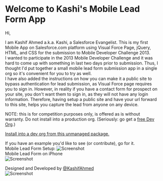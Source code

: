 Welcome to Kashi's Mobile Lead Form App
=======================================

Hi, 

I am Kashif Ahmed a.k.a. Kashi, a Salesforce Evangelist. This is my first Mobile App on Salesforce.com platform using Visual Force Page, jQuery, HTML, and CSS for the submission to Mobile Developer Challenge 2013. 
<br>
I wanted to participate in the 2013 Mobile Developer Challenge and it was hard to come up with something in last two days prior to submission. Thus, I thought I'd put together a small mobile lead form submission app in a single org so it's convenient for you to try as well.
<br>
I have also added the instructions on how you can make it a public site to bypass authentication for lead submission, as Visual Force page requires you to sign in. However, in reality if you have a contact form for prospect on your site, you don't want them to sign in, as they will not have any login information. Therefore, having setup a public site and have your url forward to this site, helps you capture the lead from anyone on any device. 

NOTE: this is for competition purposes only, is offered as is without warranty.  Do not install into a production org.  (Seriously: go get a [free Dev Org](http://developer.force.com/join).)

[Install into a dev org from this unmanaged package.](https://login.salesforce.com/packaging/installPackage.apexp?p0=04tU0000000Ua1s)

If you have an example you'd like to see (or contribute), go for it.
<br>
Mobile Lead Form Setup:
![Screenshot](https://raw.github.com/kashiahmed/Mobile-Lead-Form/master/screenshots/Mobile_Lead_Form_Setup.jpg "Optional title")
<br>
Mobile Lead Form on iPhone <br>
![Screenshot](https://raw.github.com/kashiahmed/Mobile-Lead-Form/master/screenshots/MLForm_iphone01.jpg "Optional title")

Designed and Developed by <a href="http://www.twitter.com/KashifAhmed">@KashifAhmed </a><br>
![Screenshot](https://raw.github.com/kashiahmed/Mobile-Lead-Form/master/screenshots/webiderforcelogo.png "Optional title")
